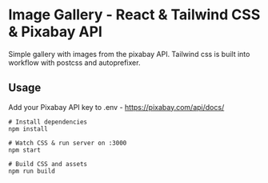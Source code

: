 # Image Gallery - React & Tailwind CSS & Pixabay API

Simple gallery with images from the pixabay API. Tailwind css is built into workflow with postcss and autoprefixer.

## Usage
Add your Pixabay API key to .env - https://pixabay.com/api/docs/

```
# Install dependencies
npm install

# Watch CSS & run server on :3000
npm start

# Build CSS and assets
npm run build
```